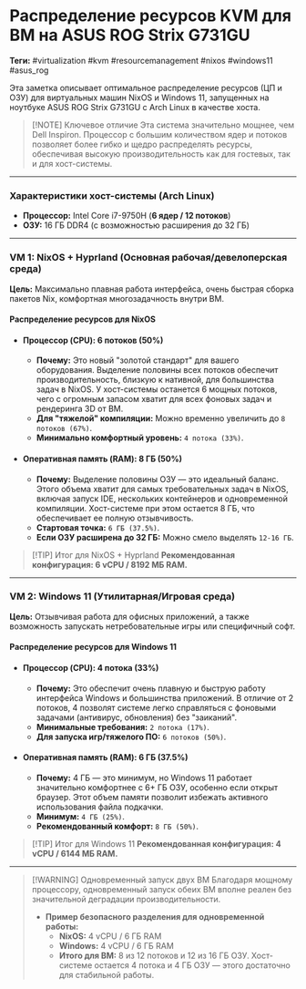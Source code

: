 

# Распределение ресурсов KVM для ВМ на ASUS ROG Strix G731GU

**Теги:** #virtualization #kvm #resourcemanagement #nixos #windows11 #asus_rog

Эта заметка описывает оптимальное распределение ресурсов (ЦП и ОЗУ) для виртуальных машин NixOS и Windows 11, запущенных на ноутбуке ASUS ROG Strix G731GU с Arch Linux в качестве хоста.

> [!NOTE] Ключевое отличие
> Эта система значительно мощнее, чем Dell Inspiron. Процессор с большим количеством ядер и потоков позволяет более гибко и щедро распределять ресурсы, обеспечивая высокую производительность как для гостевых, так и для хост-системы.

---

### Характеристики хост-системы (Arch Linux)

*   **Процессор:** Intel Core i7-9750H (**6 ядер / 12 потоков**)
*   **ОЗУ:** 16 ГБ DDR4 (с возможностью расширения до 32 ГБ)

---

### VM 1: NixOS + Hyprland (Основная рабочая/девелоперская среда)

**Цель:** Максимально плавная работа интерфейса, очень быстрая сборка пакетов Nix, комфортная многозадачность внутри ВМ.

#### Распределение ресурсов для NixOS

*   #### **Процессор (CPU): 6 потоков (50%)**
    *   **Почему:** Это новый "золотой стандарт" для вашего оборудования. Выделение половины всех потоков обеспечит производительность, близкую к нативной, для большинства задач в NixOS. У хост-системы останется 6 мощных потоков, чего с огромным запасом хватит для всех фоновых задач и рендеринга 3D от ВМ.
    *   **Для "тяжелой" компиляции:** Можно временно увеличить до `8 потоков (67%)`.
    *   **Минимально комфортный уровень:** `4 потока (33%)`.

*   #### **Оперативная память (RAM): 8 ГБ (50%)**
    *   **Почему:** Выделение половины ОЗУ — это идеальный баланс. Этого объема хватит для самых требовательных задач в NixOS, включая запуск IDE, нескольких контейнеров и одновременной компиляции. Хост-системе при этом остается 8 ГБ, что обеспечивает ее полную отзывчивость.
    *   **Стартовая точка:** `6 ГБ (37.5%)`.
    *   **Если ОЗУ расширена до 32 ГБ:** Можно смело выделять `12-16 ГБ`.

> [!TIP] Итог для NixOS + Hyprland
> **Рекомендованная конфигурация: 6 vCPU / 8192 МБ RAM.**

---

### VM 2: Windows 11 (Утилитарная/Игровая среда)

**Цель:** Отзывчивая работа для офисных приложений, а также возможность запускать нетребовательные игры или специфичный софт.

#### Распределение ресурсов для Windows 11

*   #### **Процессор (CPU): 4 потока (33%)**
    *   **Почему:** Это обеспечит очень плавную и быструю работу интерфейса Windows и большинства приложений. В отличие от 2 потоков, 4 позволят системе легко справляться с фоновыми задачами (антивирус, обновления) без "заиканий".
    *   **Минимальные требования:** `2 потока (17%)`.
    *   **Для запуска игр/тяжелого ПО:** `6 потоков (50%)`.

*   #### **Оперативная память (RAM): 6 ГБ (37.5%)**
    *   **Почему:** 4 ГБ — это минимум, но Windows 11 работает значительно комфортнее с 6+ ГБ ОЗУ, особенно если открыт браузер. Этот объем памяти позволит избежать активного использования файла подкачки.
    *   **Минимум:** `4 ГБ (25%)`.
    *   **Рекомендованный комфорт:** `8 ГБ (50%)`.

> [!TIP] Итог для Windows 11
> **Рекомендованная конфигурация: 4 vCPU / 6144 МБ RAM.**

---

> [!WARNING] Одновременный запуск двух ВМ
> Благодаря мощному процессору, одновременный запуск обеих ВМ вполне реален без значительной деградации производительности.
> *   **Пример безопасного разделения для одновременной работы:**
>     *   **NixOS:** 4 vCPU / 6 ГБ RAM
>     *   **Windows:** 4 vCPU / 6 ГБ RAM
>     *   **Итого для ВМ:** 8 из 12 потоков и 12 из 16 ГБ ОЗУ. Хост-системе остается 4 потока и 4 ГБ ОЗУ — этого достаточно для стабильной работы.